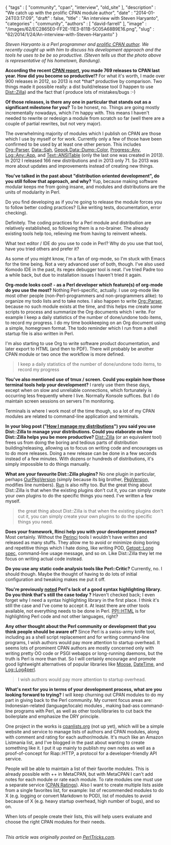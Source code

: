 {
   "tags" : [
      "community",
      "cpan",
      "interview",
      "old_site"
   ],
   "description" : "We catch up with the prolific CPAN module author",
   "date" : "2014-01-24T03:17:09",
   "draft" : false,
   "title" : "An interview with Steven Haryanto",
   "categories" : "community",
   "authors" : [
      "david-farrell"
   ],
   "image" : "/images/62/EC2865E0-FF2E-11E3-811B-5C05A68B9E16.png",
   "slug" : "62/2014/1/24/An-interview-with-Steven-Haryanto"
}


*Steven Haryanto is a Perl programmer and [prolific CPAN author](https://metacpan.org/author/SHARYANTO). We recently caught up with him to discuss his development approach and the tools he uses to be be so productive. (Steven tells us that the photo above is representative of his hometown, Bandung).*

**According the recent [CPAN report](http://neilb.org/cpan-report/), you made 769 releases to CPAN last year. How did you become so productive!?**
 For what it's worth, I made over 900 releases in 2012, so 2013 is not \*that\* productive by comparison. Two things made it possible really: a dist build/release tool (I happen to use [Dist::Zilla](https://metacpan.org/pod/Dist::Zilla)) and the fact that I produce lots of mistakes/bugs :-)

**Of those releases, is there any one in particular that stands out as a significant milestone for you?**
 To be honest, no. Things are going mostly incrementally nowadays, which I'm happy with. This means I haven't needed to rewrite or redesign a module from scratch so far (well there are a couple of partial rewrites, but not very major).

The overwhelming majority of modules which I publish on CPAN are those which I use by myself or for work. Currently only a few of those have been confirmed to be used by at least one other person. This includes [Org::Parser](https://metacpan.org/pod/Org::Parser), [Data::Sah](https://metacpan.org/pod/Data:Sah), [Gepok](https://metacpan.org/pod/Gepok),[Data::Dump::Color](https://metacpan.org/pod/Data::Dump::Color), [Progress::Any](https://metacpan.org/pod/Progress::Any), [Log::Any::App](https://metacpan.org/pod/Log::Any::App), and [Text::ANSITable](https://metacpan.org/pod/Text::ANSITable) (only the last one was created in 2013). In 2012 I released 166 new distributions and in 2013 only 71. So 2013 was more about updates and improvements instead of creating new things.

**You've talked in the past about "distribution oriented development", do you still follow that approach, and why?**
 Yup, because making software modular keeps me from going insane, and modules and distributions are the units of modularity in Perl.

Do you find developing as if you're going to release the module forces you to follow better coding practices? (Like writing tests, documentation, error checking).

Definitely. The coding practices for a Perl module and distribution are relatively established, so following them is a no-brainer. The already existing tools help too, relieving me from having to reinvent wheels.

What text editor / IDE do you use to code in Perl? Why do you use that tool, have you tried others and prefer it?

As some of you might know, I'm a fan of org-mode, so I'm stuck with Emacs for the time being. Not a very advanced user of both, though. I've also used Komodo IDE in the past, its regex debugger tool is neat. I've tried Padre too a while back, but due to installation issues I haven't tried it again.

**Org-mode looks cool! - as a Perl developer which feature(s) of org-mode do you use the most?**
 Nothing Perl-specific, actually. I use org-mode like most other people (non-Perl-programmers and non-programmers alike): to organize my todo lists and to take notes. I also happen to write [Org::Parser](https://metacpan.org/pod/Org::Parser), because no such module exists at the time, and this helps me create some scripts to process and summarize the Org documents which I write. For example I keep a daily statistics of the number of done/undone todo items, to record my progress. I do my time bookkeeping on an Org document using a simple, homegrown format. The todo reminder which I run from a shell startup file is also written in Perl.

I'm also starting to use Org to write software product documentation, and later export to HTML (and then to PDF). There will probably be another CPAN module or two once the workflow is more defined.

> I keep a daily statistics of the number of done/undone todo items, to record my progress

**You've also mentioned use of tmux / screen. Could you explain how those terminal tools help your development?**
 I rarely use them these days, except when on slow and unreliable connections, which fortunately is occurring less frequently where I live. Normally Konsole suffices. But I do maintain screen sessions on servers I'm monitoring.

Terminals is where I work most of the time though, so a lot of my CPAN modules are related to command-line application and terminals.

**In your blog post ("[How I manage my distributions](http://blogs.perl.org/users/steven_haryanto/2013/10/how-i-manage-my-perl-distributions.html)") you said you use Dist::Zilla to manage your distributions. Could you elaborate on how Dist::Zilla helps you be more productive?**
 [Dist::Zilla](https://metacpan.org/pod/Dist::Zilla) (or an equivalent tool) frees us from doing the boring and tedious parts of distribution building/releasing, allowing us to focus on writing code and encourages us to do more releases. Doing a new release can be done in a few seconds instead of a few minutes. With dozens or hundreds of distributions, it's simply impossible to do things manually.

**What are your favourite Dist::Zilla plugins?**
 No one plugin in particular, perhaps [OurPkgVersion](https://metacpan.org/pod/Dist::Zilla::Plugin::OurPkgVersion) (simply because its big brother, [PkgVersion,](https://metacpan.org/pod/Dist::Zilla::Plugin::PkgVersion) modifies line numbers). [Run](https://metacpan.org/pod/Dist::Zilla::Plugin::Run) is also nifty too. But the great thing about Dist::Zilla is that when the existing plugins don't cut it, you can simply create your own plugins to do the specific things you need. I've written a few myself.

> the great thing about Dist::Zilla is that when the existing plugins don't cut it, you can simply create your own plugins to do the specific things you need.

**Does your framework, Rinci help you with your development process?**
 Most certainly. Without the [Perinci](https://metacpan.org/pod/Perinci) tools I wouldn't have written and released as many stuffs. They allow me to avoid or minimize doing boring and repetitive things which I hate doing, like writing POD, [Getopt::Long spec](https://metacpan.org/pod/Getopt::Long::Spec), command-line usage message, and so on. Like Dist::Zilla they let me focus on writing actual code instead.

**Do you use any static code analysis tools like Perl::Critic?**
 Currently, no. I should though. Maybe the thought of having to do lots of initial configuration and tweaking makes me put it off.

**You're previously [noted](http://blogs.perl.org/users/steven_haryanto/2012/11/the-sad-state-of-syntax-highlighting-libraries-on-cpan.html) Perl's lack of a good syntax highlighting library. Do you think that's still the case today ?**
 Haven't checked back; I even forget why I need a syntax highlighting library in the first place. I think it's still the case and I've come to accept it. At least there are other tools available, not everything needs to be done in Perl. [PPI::HTML](https://metacpan.org/pod/PPI::HTML) is for highlighting Perl code and not other languages, right?

**Any other thought about the Perl community or development that you think people should be aware of?**
 Since Perl is a swiss-army knife tool, including as a shell script replacement and for writing command-line programs, I wish authors would pay more attention to startup overhead. It seems lots of prominent CPAN authors are mostly concerned only with writing pretty OO code or PSGI webapps or long-running daemons, but the truth is Perl is more than that. So I will certainly encourage and promote good lightweight alternatives of popular libraries like [Moose,](https://metacpan.org/pod/Moose) [DateTime,](https://metacpan.org/pod/DateTime) and [Log::Log4perl](https://metacpan.org/pod/Log::Log4perl).

> I wish authors would pay more attention to startup overhead.

**What's next for you in terms of your development process, what are you looking forward to trying?**
 I will keep churning out CPAN modules to do my part in giving back to the Perl community. My current focus areas are: Indonesian-related (language/locale) modules , making bad-ass command-line programs with Perl, as well as other tools/libraries to cut back the boilerplate and emphasize the DRY principle.

One project in the works is [cpanlists.org](http://cpanlists.org/) (not up yet), which will be a simple website and service to manage lists of authors and CPAN modules, along with comment and rating for each author/module. It's much like an Amazon Listmania list, and I've blogged in the past about wanting to create something like it. I put it up mainly to publish my own notes as well as a proof-of-concept for Riap::HTTP, a protocol for a developer-friendly API service.

People will be able to maintain a list of their favorite modules. This is already possible with ++ in MetaCPAN, but with MetaCPAN I can't add notes for each module or rate each module. To rate modules one must use a separate service ([CPAN Ratings](http://cpanratings.perl.org/)). Also I want to create multiple lists aside from a single favorites list, for example: list of recommended modules to do X (e.g. logging or convert Markdown to POD), list of modules to avoid because of X (e.g. heavy startup overhead, high number of bugs), and so on.

When lots of people create their lists, this will help users evaluate and choose the right CPAN modules for their needs.

\
*This article was originally posted on [PerlTricks.com](http://perltricks.com).*

